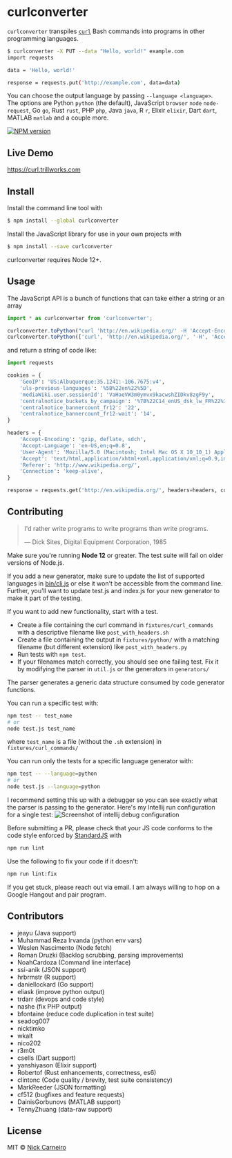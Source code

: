 # curlconverter

`curlconverter` transpiles [`curl`](https://en.wikipedia.org/wiki/CURL) Bash commands into programs in other programming languages.

```sh
$ curlconverter -X PUT --data "Hello, world!" example.com
import requests

data = 'Hello, world!'

response = requests.put('http://example.com', data=data)
```

You can choose the output language by passing `--language <language>`. The options are Python `python` (the default), JavaScript `browser` `node` `node-request`, Go `go`, Rust `rust`, PHP `php`, Java `java`, R `r`, Elixir `elixir`, Dart `dart`, MATLAB `matlab` and a couple more.

[![NPM version][npm-image]][npm-url]

## Live Demo

https://curl.trillworks.com

## Install

Install the command line tool with

```sh
$ npm install --global curlconverter
```

Install the JavaScript library for use in your own projects with

```sh
$ npm install --save curlconverter
```

curlconverter requires Node 12+.

## Usage

The JavaScript API is a bunch of functions that can take either a string or an array

```js
import * as curlconverter from 'curlconverter';

curlconverter.toPython("curl 'http://en.wikipedia.org/' -H 'Accept-Encoding: gzip, deflate, sdch' -H 'Accept-Language: en-US,en;q=0.8' -H 'User-Agent: Mozilla/5.0 (Macintosh; Intel Mac OS X 10_10_1) AppleWebKit/537.36 (KHTML, like Gecko) Chrome/39.0.2171.95 Safari/537.36' -H 'Accept: text/html,application/xhtml+xml,application/xml;q=0.9,image/webp,*/*;q=0.8' -H 'Referer: http://www.wikipedia.org/' -H 'Cookie: GeoIP=US:Albuquerque:35.1241:-106.7675:v4; uls-previous-languages=%5B%22en%22%5D; mediaWiki.user.sessionId=VaHaeVW3m0ymvx9kacwshZIDkv8zgF9y; centralnotice_buckets_by_campaign=%7B%22C14_enUS_dsk_lw_FR%22%3A%7B%22val%22%3A%220%22%2C%22start%22%3A1412172000%2C%22end%22%3A1422576000%7D%2C%22C14_en5C_dec_dsk_FR%22%3A%7B%22val%22%3A3%2C%22start%22%3A1417514400%2C%22end%22%3A1425290400%7D%2C%22C14_en5C_bkup_dsk_FR%22%3A%7B%22val%22%3A1%2C%22start%22%3A1417428000%2C%22end%22%3A1425290400%7D%7D; centralnotice_bannercount_fr12=22; centralnotice_bannercount_fr12-wait=14' -H 'Connection: keep-alive' --compressed");
curlconverter.toPython(['curl', 'http://en.wikipedia.org/', '-H', 'Accept-Encoding: gzip, deflate, sdch', '-H', 'Accept-Language: en-US,en;q=0.8', '-H', 'User-Agent: Mozilla/5.0 (Macintosh; Intel Mac OS X 10_10_1) AppleWebKit/537.36 (KHTML, like Gecko) Chrome/39.0.2171.95 Safari/537.36', '-H', 'Accept: text/html,application/xhtml+xml,application/xml;q=0.9,image/webp,*/*;q=0.8', '-H', 'Referer: http://www.wikipedia.org/', '-H', 'Cookie: GeoIP=US:Albuquerque:35.1241:-106.7675:v4; uls-previous-languages=%5B%22en%22%5D; mediaWiki.user.sessionId=VaHaeVW3m0ymvx9kacwshZIDkv8zgF9y; centralnotice_buckets_by_campaign=%7B%22C14_enUS_dsk_lw_FR%22%3A%7B%22val%22%3A%220%22%2C%22start%22%3A1412172000%2C%22end%22%3A1422576000%7D%2C%22C14_en5C_dec_dsk_FR%22%3A%7B%22val%22%3A3%2C%22start%22%3A1417514400%2C%22end%22%3A1425290400%7D%2C%22C14_en5C_bkup_dsk_FR%22%3A%7B%22val%22%3A1%2C%22start%22%3A1417428000%2C%22end%22%3A1425290400%7D%7D; centralnotice_bannercount_fr12=22; centralnotice_bannercount_fr12-wait=14', '-H', 'Connection: keep-alive', '--compressed'])
```

and return a string of code like:

```python
import requests

cookies = {
    'GeoIP': 'US:Albuquerque:35.1241:-106.7675:v4',
    'uls-previous-languages': '%5B%22en%22%5D',
    'mediaWiki.user.sessionId': 'VaHaeVW3m0ymvx9kacwshZIDkv8zgF9y',
    'centralnotice_buckets_by_campaign': '%7B%22C14_enUS_dsk_lw_FR%22%3A%7B%22val%22%3A%220%22%2C%22start%22%3A1412172000%2C%22end%22%3A1422576000%7D%2C%22C14_en5C_dec_dsk_FR%22%3A%7B%22val%22%3A3%2C%22start%22%3A1417514400%2C%22end%22%3A1425290400%7D%2C%22C14_en5C_bkup_dsk_FR%22%3A%7B%22val%22%3A1%2C%22start%22%3A1417428000%2C%22end%22%3A1425290400%7D%7D',
    'centralnotice_bannercount_fr12': '22',
    'centralnotice_bannercount_fr12-wait': '14',
}

headers = {
    'Accept-Encoding': 'gzip, deflate, sdch',
    'Accept-Language': 'en-US,en;q=0.8',
    'User-Agent': 'Mozilla/5.0 (Macintosh; Intel Mac OS X 10_10_1) AppleWebKit/537.36 (KHTML, like Gecko) Chrome/39.0.2171.95 Safari/537.36',
    'Accept': 'text/html,application/xhtml+xml,application/xml;q=0.9,image/webp,*/*;q=0.8',
    'Referer': 'http://www.wikipedia.org/',
    'Connection': 'keep-alive',
}

response = requests.get('http://en.wikipedia.org/', headers=headers, cookies=cookies)
```

## Contributing

> I'd rather write programs to write programs than write programs.
>
> — Dick Sites, Digital Equipment Corporation, 1985

Make sure you're running **Node 12** or greater. The test suite will fail on older versions of Node.js.

If you add a new generator, make sure to update the list of supported languages in [bin/cli.js](bin/cli.js) or else it won't be accessible from the command line. Further, you'll want to update test.js and index.js for your new generator to make it part of the testing.

If you want to add new functionality, start with a test.

- Create a file containing the curl command in `fixtures/curl_commands` with a descriptive filename like `post_with_headers.sh`
- Create a file containing the output in `fixtures/python/` with a matching filename (but different extension) like `post_with_headers.py`
- Run tests with `npm test`.
- If your filenames match correctly, you should see one failing test. Fix it by modifying the parser in `util.js` or the generators in `generators/`

The parser generates a generic data structure consumed by code generator functions.

You can run a specific test with:

``` sh
npm test -- test_name
# or
node test.js test_name
```

where `test_name` is a file (without the `.sh` extension) in `fixtures/curl_commands/`

You can run only the tests for a specific language generator with:

``` sh
npm test -- --language=python
# or
node test.js --language=python
```

I recommend setting this up with a debugger so you can see exactly what the parser is passing to the generator.
Here's my Intellij run configuration for a single test:
![Screenshot of intellij debug configuration](/docs/intellijconfig.png)

Before submitting a PR, please check that your JS code conforms to the code style enforced by [StandardJS](https://standardjs.com) with

```sh
npm run lint
```

Use the following to fix your code if it doesn't:

```sh
npm run lint:fix
```

If you get stuck, please reach out via email. I am always willing to hop on a Google Hangout and pair program.

## Contributors

- jeayu (Java support)
- Muhammad Reza Irvanda (python env vars)
- Weslen Nascimento (Node fetch)
- Roman Druzki (Backlog scrubbing, parsing improvements)
- NoahCardoza (Command line interface)
- ssi-anik (JSON support)
- hrbrmstr (R support)
- daniellockard (Go support)
- eliask (improve python output)
- trdarr (devops and code style)
- nashe (fix PHP output)
- bfontaine (reduce code duplication in test suite)
- seadog007
- nicktimko
- wkalt
- nico202
- r3m0t
- csells (Dart support)
- yanshiyason (Elixir support)
- Robertof (Rust enhancements, correctness, es6)
- clintonc (Code quality / brevity, test suite consistency)
- MarkReeder (JSON formatting)
- cf512 (bugfixes and feature requests)
- DainisGorbunovs (MATLAB support)
- TennyZhuang (data-raw support)

## License

MIT © [Nick Carneiro](http://trillworks.com)

[npm-url]: https://npmjs.org/package/curlconverter
[npm-image]: https://badge.fury.io/js/curlconverter.svg
